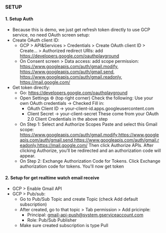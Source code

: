 ### SETUP

#### 1. Setup Auth

- Because this is demo, we just get refresh token directly to use GCP service, no need OAuth screen setup:
- Create OAuth client ID:
  + GCP > API&Services > Credentials > Create OAuth client ID > Create... > Authorized redirect URIs:
  add https://developers.google.com/oauthplayground
  + On Consent screen > Data access: add scope permission:
  https://www.googleapis.com/auth/gmail.modify,
  https://www.googleapis.com/auth/gmail.send,
  https://www.googleapis.com/auth/gmail.readonly,
  https://mail.google.com/
- Get token directly:
  + Go: https://developers.google.com/oauthplayground
  + Open Settings ⚙️ (top right corner)
Check the following:
Use your own OAuth credentials → Checked
Fill in:
    + OAuth Client ID → your-client-id.apps.googleusercontent.com
    + Client Secret → your-client-secret
These come from your OAuth 2.0 Client Credentials in the above step
  + On Step 1: Select and Authorize Scopes
Paste and select this Gmail scope:
https://www.googleapis.com/auth/gmail.modify,https://www.googleapis.com/auth/gmail.send,https://www.googleapis.com/auth/gmail.readonly,https://mail.google.com/
Then click Authorize APIs.
After clicking Authorize, you’ll be redirected and an authorization code will appear.
  + On Step 2: Exchange Authorization Code for Tokens.
  Click Exchange authorization code for tokens. You'll now get token

#### 2. Setup for get realtime watch email receive
- GCP > Enable Gmail API
- GCP > Pub/sub:
  + Go to Pub/Sub Topic and create Topic (check Add default subscription)
  + After created, go to that topic > Tab permission > Add pricinple:
    + Principal: gmail-api-push@system.gserviceaccount.com
    + Role: Pub/Sub Publisher
  + Make sure created subscription is type Pull
